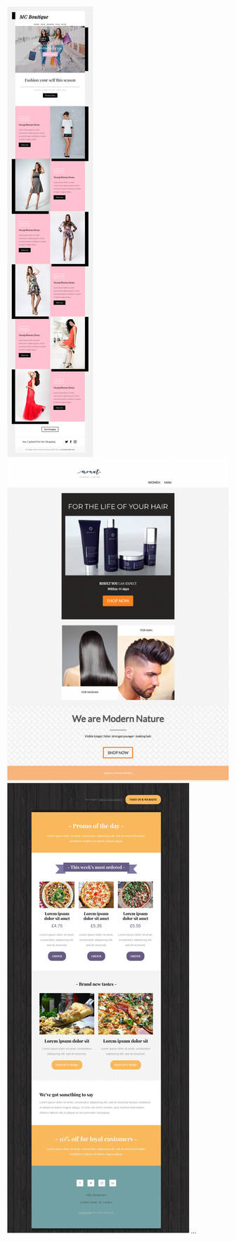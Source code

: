 <img src="https://github.com/mariolawolska/emails/blob/master/img_emails/McBoutique-1%20(1).png">
<img src = "https://github.com/mariolawolska/emails/blob/master/img_emails/monat_shine_campain-768x1120.png">
<img src = "https://github.com/mariolawolska/emails/blob/master/img_emails/pizza_email-768x1898.jpg">
...
